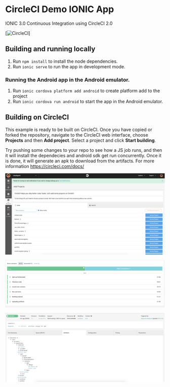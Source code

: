 # CircleCI Demo IONIC App
IONIC 3.0 Continuous Integration using CircleCI 2.0 


[![CircleCI](https://circleci.com/gh/CircleCI-Public/circleci-demo-react-native.svg?style=svg)]

## Building and running locally

1. Run `npm install` to install the node dependencies.
2. Run `ionic serve` to run the app in development mode.

### Running the Android app in the Android emulator.

1. Run `ionic cordova platform add android` to create platform add to the project
2. Run `ionic cordova run android` to start the app in the Android emulator.

## Building on CircleCI

This example is ready to be built on CircleCI. Once you have copied or
forked the repository, navigate to the CircleCI web interface, choose
**Projects** and then **Add project**. Select a project and click
**Start building**.

Try pushing some changes to your repo to see how a JS job runs, and
then it will install the dependecies and android sdk get run concurrently. Once it is done, it will generate an apk to download from the artifacts. 
For more information https://circleci.com/docs/

![addprojects](https://github.com/nbadiganti/circileci-ionic/blob/master/circleci-build-screenshots/adding-projects-tocircleci.png?style=png)

![buildsuccess](https://github.com/nbadiganti/circileci-ionic/blob/master/circleci-build-screenshots/build-process.png?style=png)

![artifactbuild](https://github.com/nbadiganti/circileci-ionic/blob/master/circleci-build-screenshots/Artifact-build.png?style=png)





